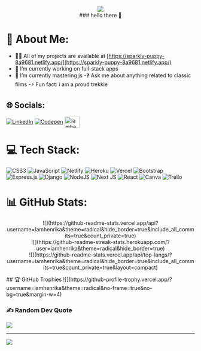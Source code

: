 <p align="center">
  <img src="https://media.giphy.com/media/WJZHd7NDnfoLrw3ru6/giphy.gif"> <br />
  ### hello there 👋
</p>

# 💫 About Me:
- 👨‍💻 All of my projects are available at [https://sparkly-puppy-8a9681.netlify.app/](https://sparkly-puppy-8a9681.netlify.app/)
- 🔭 I’m currently working on full-stack apps
- 🌱 I’m currently mastering js
-❓ Ask me about anything related to classic films
-⚡ Fun fact: i am a proud trekkie

## 🌐 Socials:
[![LinkedIn](https://img.shields.io/badge/LinkedIn-%230077B5.svg?logo=linkedin&logoColor=white)](https://linkedin.com/in/henrikasmith)
[![Codepen](https://img.shields.io/badge/Codepen-000000?style=for-the-badge&logo=codepen&logoColor=white)](https://codepen.io/iamhenrika)
<a href="https://codesandbox.io/iamhenrika" target="blank"><img align="center" src="https://raw.githubusercontent.com/rahuldkjain/github-profile-readme-generator/master/src/images/icons/Social/codesandbox.svg" alt="iamhenrika" height="30" width="40" /></a>

# 💻 Tech Stack:
![CSS3](https://img.shields.io/badge/css3-%231572B6.svg?style=plastic&logo=css3&logoColor=white) ![JavaScript](https://img.shields.io/badge/javascript-%23323330.svg?style=plastic&logo=javascript&logoColor=%23F7DF1E) ![Netlify](https://img.shields.io/badge/netlify-%23000000.svg?style=plastic&logo=netlify&logoColor=#00C7B7) ![Heroku](https://img.shields.io/badge/heroku-%23430098.svg?style=plastic&logo=heroku&logoColor=white) ![Vercel](https://img.shields.io/badge/vercel-%23000000.svg?style=plastic&logo=vercel&logoColor=white) ![Bootstrap](https://img.shields.io/badge/bootstrap-%23563D7C.svg?style=plastic&logo=bootstrap&logoColor=white) ![Express.js](https://img.shields.io/badge/express.js-%23404d59.svg?style=plastic&logo=express&logoColor=%2361DAFB) ![Django](https://img.shields.io/badge/django-%23092E20.svg?style=plastic&logo=django&logoColor=white) ![NodeJS](https://img.shields.io/badge/node.js-6DA55F?style=plastic&logo=node.js&logoColor=white) ![Next JS](https://img.shields.io/badge/Next-black?style=plastic&logo=next.js&logoColor=white) ![React](https://img.shields.io/badge/react-%2320232a.svg?style=plastic&logo=react&logoColor=%2361DAFB) ![Canva](https://img.shields.io/badge/Canva-%2300C4CC.svg?style=plastic&logo=Canva&logoColor=white) ![Trello](https://img.shields.io/badge/Trello-%23026AA7.svg?style=plastic&logo=Trello&logoColor=white)

# 📊 GitHub Stats:
<p align="center">
![](https://github-readme-stats.vercel.app/api?username=iamhenrika&theme=radical&hide_border=true&include_all_commits=true&count_private=true)<br/>
![](https://github-readme-streak-stats.herokuapp.com/?user=iamhenrika&theme=radical&hide_border=true)<br/>
![](https://github-readme-stats.vercel.app/api/top-langs/?username=iamhenrika&theme=radical&hide_border=true&include_all_commits=true&count_private=true&layout=compact)
</p>
## 🏆 GitHub Trophies
![](https://github-profile-trophy.vercel.app/?username=iamhenrika&theme=radical&no-frame=true&no-bg=true&margin-w=4)

### ✍️ Random Dev Quote
![](https://quotes-github-readme.vercel.app/api?type=vetical&theme=radical)

---
[![](https://visitcount.itsvg.in/api?id=iamhenrika&icon=8&color=5)](https://visitcount.itsvg.in)

<!-- Proudly created with GPRM ( https://gprm.itsvg.in ) -->
